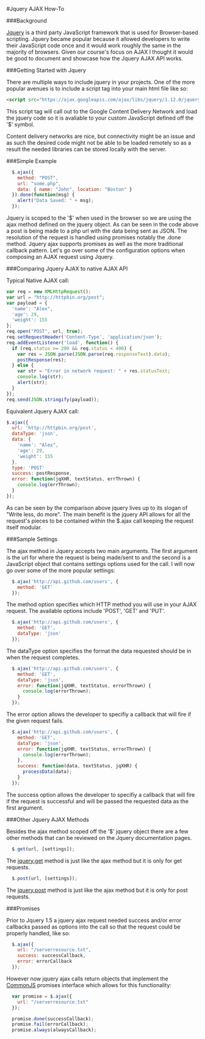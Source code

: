 #Jquery AJAX How-To

###Background

[Jquery](https://jquery.com) is a third party JavaScript framework that is used for Browser-based scripting. Jquery became popular because it allowed developers to write their JavaScript code once and it would work roughly the same in the majority of browsers. Given our course's focus on AJAX I thought it would be good to document and showcase how the Jquery AJAX API works.

###Getting Started with Jquery

There are multiple ways to include jquery in your projects. One of the more popular avenues is to include a script tag into your main html file like so:

```html
<script src="https://ajax.googleapis.com/ajax/libs/jquery/1.12.0/jquery.min.js"></script>
```

This script tag will call out to the Google Content Delivery Network and load the jquery code so it is avaliable to your custom JavaScript defined off the '$' symbol.

Content delivery networks are nice, but connectivity might be an issue and as such the desired code might not be able to be loaded remotely so as a result the needed libraries can be stored locally with the server. 

###Simple Example

```javascript
  $.ajax({
    method: "POST",
    url: "some.php",
    data: { name: "John", location: "Boston" }
  }).done(function(msg) {
    alert("Data Saved: " + msg);
  });
```

Jquery is scoped to the '$' when used in the browser so we are using the ajax method defined on the jquery object. As can be seen in the code above a post is being made to a php url with the data being sent as JSON. The resolution of the request is handled using promises notably the .done method. Jquery ajax supports promises as well as the more traditional callback pattern. Let's go over some of the configuration options when composing an AJAX request using Jquery.

###Comparing Jquery AJAX to native AJAX API

Typical Native AJAX call:

```javascript
var req = new XMLHttpRequest();
var url = "http://httpbin.org/post";
var payload = {
  'name': "Alex",
  'age': 29,
  'weight': 155
};
req.open("POST", url, true);
req.setRequestHeader('Content-Type', 'application/json');
req.addEventListener('load', function() {
  if (req.status >= 200 && req.status < 400) {
    var res = JSON.parse(JSON.parse(req.responseText).data);
    postResponse(res);
  } else {
    var str = "Error in network request: " + res.statusText;
    console.log(str);
    alert(str);
  }
});
req.send(JSON.stringify(payload));
```

Equivalent Jquery AJAX call:

```javascript
$.ajax({
  url: 'http://httpbin.org/post',
  dataType: 'json',
  data: {
    'name': "Alex",
    'age': 29,
    'weight': 155
  },
  type: 'POST'
  success: postResponse,
  error: function(jqXHR, textStatus, errThrown) {
    console.log(errThrown);
  }
});
```

As can be seen by the comparison above jquery lives up to its slogan of "Write less, do more". The main benefit is the jquery API allows for all the request's pieces to be contained within the $.ajax call keeping the request itself modular.

###Sample Settings

The ajax method in Jquery accepts two main arguments. The first argument is the url for where the request is being made/sent to and the second is a JavaScript object that contains settings options used for the call. I will now go over some of the more popular settings:

```javascript
  $.ajax('http://api.github.com/users', {
    method: 'GET'
  });
```
  
The method option specifies which HTTP method you will use in your AJAX request. The available options include 'POST', 'GET' and 'PUT'.

```javascript
  $.ajax('http://api.github.com/users', {
    method: 'GET',
    dataType: 'json'
  });
```
The dataType option specifies the format the data requested should be in when the request completes.

```javascript
  $.ajax('http://api.github.com/users', {
    method: 'GET',
    dataType: 'json',
    error: function(jqXHR, textStatus, errorThrown) {
      console.log(errorThrown);
    }
  }); 
```

The error option allows the developer to specifiy a callback that will fire if the given request fails.

```javascript
  $.ajax('http://api.github.com/users', {
    method: 'GET',
    dataType: 'json',
    error: function(jqXHR, textStatus, errorThrown) {
      console.log(errorThrown);
    },
    success: function(data, textStatus, jqXHR) {
      processData(data);
    }
  });
```

The success option allows the developer to specifiy a callback that will fire if the request is successful and will be passed the requested data as the first argument.

###Other Jquery AJAX Methods

Besides the ajax method scoped off the '$' jquery object there are a few other methods that can be reviewed on the Jquery documentation pages.

```javascript
  $.get(url, [settings]);
```

The [jquery.get](http://api.jquery.com/jquery.get/) method is just like the ajax method but it is only for get requests.

```javascript
  $.post(url, [settings]);
```

The [jquery.post](http://api.jquery.com/jquery.post/) method is just like the ajax method but it is only for post requests.

###Promises

Prior to Jquery 1.5 a jquery ajax request needed success and/or error callbacks passed as options into the call so that the request could be properly handled, like so:

```javascript
  $.ajax({
    url: "/serverresource.txt",
    success: successCallback,
    error: errorCallback
  });
```

However now jquery ajax calls return objects that implement the [CommonJS](http://wiki.commonjs.org/wiki/CommonJS/) promises interface which allows for this functionality:

```javascript
  var promise = $.ajax({
    url: "/serverresource.txt"
  });

  promise.done(successCallback);
  promise.fail(errorCallback);
  promise.always(alwaysCallback);
```
